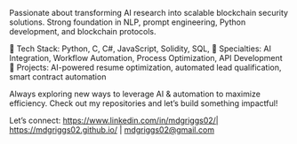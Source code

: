 Passionate about transforming AI research into scalable blockchain security solutions. Strong foundation in NLP, prompt engineering, Python development, and blockchain protocols.

🔹 Tech Stack: Python, C, C#, JavaScript, Solidity, SQL, 
🔹 Specialties: AI Integration, Workflow Automation, Process Optimization, API Development
🔹 Projects: AI-powered resume optimization, automated lead qualification, smart contract automation

Always exploring new ways to leverage AI & automation to maximize efficiency. Check out my repositories and let’s build something impactful!

Let’s connect: https://www.linkedin.com/in/mdgriggs02/| https://mdgriggs02.github.io/ | mdgriggs02@gmail.com
